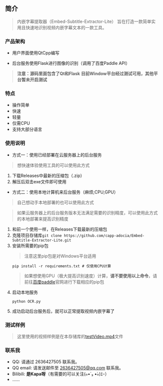 ## 简介
> 内嵌字幕提取器（Embed-Subtitle-Extractor-Lite） 旨在打造一款简单实用且快速地识别视频内嵌字幕文本的一款工具。

### 产品架构
- 用户界面使用QtCpp编写

- 后台服务使用Flask进行图像的识别（调用了百度Paddle API）

> **注意：源码里面包含了Qt和Flask**
> **目前Window平台经过测试可用，其他平台暂未开启测试**

### 特点
- 操作简单
- 快速
- 轻量
- 仅需CPU
- 支持大部分语言

### 使用说明

- 方式一：使用已经部署在云服务器上的后台服务

> 想快速体验使用工具的可以使用此方式

  1. 下载Releases中最新的压缩包（.zip）
  2. 解压后双击exe文件即可使用

- 方式二：使用本地计算机来后台服务（麻烦;CPU;GPU）

> 自己想动手本地部署的也可以使用此方式

> 如果云服务器上的后台服务版本无法满足需要的识别精度，可以使用此方式的本地部署来提高识别精度

   1. 和前一个使用一样，在Releases下载最新的压缩包
   2. 克隆项目存储库`git clone https://github.com/capp-adocia/Embed-Subtitle-Extractor-Lite.git`
   3. 安装所需要的pip包
      > 注意这里pip包是对Windows平台适用
      ```
      pip install -r requirements.txt # 仅使用CPU计算
      ```
      > 如果想使用GPU（极大提高识别速度）计算，**请不要使用以上命令**，请前往[百度paddle](https://www.paddlepaddle.org.cn/)官网进行下载相应的pip包
   4. 启动本地服务
      ```
      python OCR.py
      ```
   5. 成功启动后台服务后，就可以正常提取视频内嵌字幕了

### 测试样例
> 这里使用的视频样例是在本存储库的[testVideo.mp4](ExtractSubtitle/Video)文件



### 联系我

-  QQ: 请通过 2636427505 联系我。
-  QQ email: 请发送邮件至 [2636427505@qq.com](https://mail.qq.com/) 联系我。
-  Bilibili: **是Kapa呀**（有需要的可以关注(๑•́ ₃ •̀๑)ｴｰ）
-  ......

